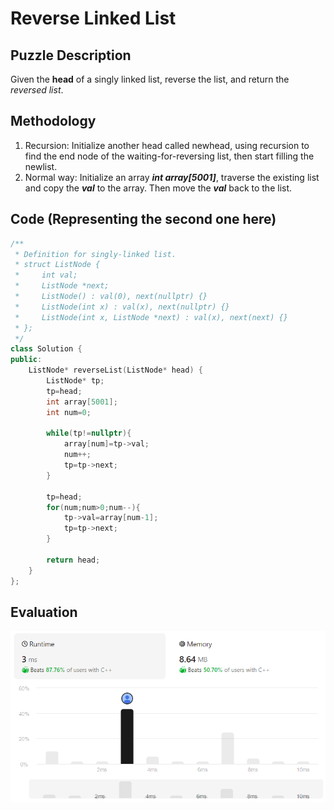 # Reverse Linked List
## Puzzle Description
Given the **head** of a singly linked list, reverse the list, and return the *reversed list*.

## Methodology
1. Recursion: Initialize another head called newhead, using recursion to find the end node of the waiting-for-reversing list, then start filling the newlist.
2. Normal way: Initialize an array ***int array[5001]***, traverse the existing list and copy the ***val*** to the array. Then move the ***val*** back to the list.

## Code (Representing the second one here)
```c++
/**
 * Definition for singly-linked list.
 * struct ListNode {
 *     int val;
 *     ListNode *next;
 *     ListNode() : val(0), next(nullptr) {}
 *     ListNode(int x) : val(x), next(nullptr) {}
 *     ListNode(int x, ListNode *next) : val(x), next(next) {}
 * };
 */
class Solution {
public:
    ListNode* reverseList(ListNode* head) {
        ListNode* tp;
        tp=head;
        int array[5001];
        int num=0;

        while(tp!=nullptr){
            array[num]=tp->val;
            num++;
            tp=tp->next;
        }

        tp=head;
        for(num;num>0;num--){
            tp->val=array[num-1];
            tp=tp->next;
        }

        return head;
    }
};
```
## Evaluation
![img](./3_Reverse%20Linked%20List.png)